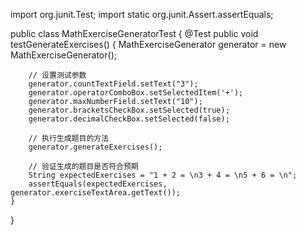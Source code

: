 import org.junit.Test;
import static org.junit.Assert.assertEquals;

public class MathExerciseGeneratorTest {
    @Test
    public void testGenerateExercises() {
        MathExerciseGenerator generator = new MathExerciseGenerator();

        // 设置测试参数
        generator.countTextField.setText("3");
        generator.operatorComboBox.setSelectedItem('+');
        generator.maxNumberField.setText("10");
        generator.bracketsCheckBox.setSelected(true);
        generator.decimalCheckBox.setSelected(false);

        // 执行生成题目的方法
        generator.generateExercises();

        // 验证生成的题目是否符合预期
        String expectedExercises = "1 + 2 = \n3 + 4 = \n5 + 6 = \n";
        assertEquals(expectedExercises, generator.exerciseTextArea.getText());
    }
}
